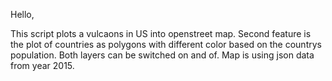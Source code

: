 Hello,

This script plots a vulcaons in US into openstreet map.
Second feature is the plot of countries as polygons with different color 
based on the countrys population.
Both layers can be switched on and of.
Map is using json data from year 2015. 